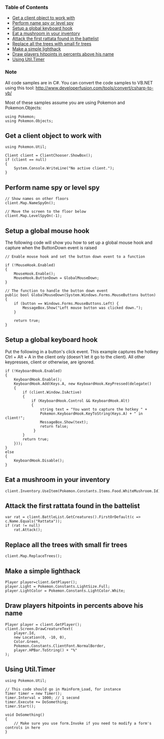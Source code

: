 ### Table of Contents ###
  * [Get a client object to work with](Examples#Get_a_client_object_to_work_with.md)
  * [Perform name spy or level spy](Examples#Perform_name_spy_or_level_spy.md)
  * [Setup a global keyboard hook](Examples#Setup_a_global_keyboard_hook.md)
  * [Eat a mushroom in your inventory](Examples#Eat_a_mushroom_in_your_inventory.md)
  * [Attack the first rattata found in the battelist](Examples#Attack_the_first_rattata_found_in_the_battelist.md)
  * [Replace all the trees with small fir trees](Examples#Replace_all_the_trees_with_small_fir_trees.md)
  * [Make a simple lighthack](Examples#Make_a_simple_lighthack.md)
  * [Draw players hitpoints in percents above his name](Examples#Draw_players_hitpoints_in_percents_above_his_name.md)
  * [Using Util.Timer](Examples#Using_Util.Timer.md)

### Note ###
All code samples are in C#. You can convert the code samples to VB.NET using this tool: http://www.developerfusion.com/tools/convert/csharp-to-vb/

Most of these samples assume you are using Pokemon and Pokemon.Objects:

```
using Pokemon;
using Pokemon.Objects;
```

## Get a client object to work with ##
```
using Pokemon.Util;

Client client = ClientChooser.ShowBox();
if (client == null)
{
	System.Console.WriteLine("No active client.");
}
```

## Perform name spy or level spy ##
```
// Show names on other floors
client.Map.NameSpyOn();

// Move the screen to the floor below
client.Map.LevelSpyOn(-1);
```

## Setup a global mouse hook ##
The following code will show you how to set up a global mouse hook and capture when the ButtonDown event is raised

```
// Enable mouse hook and set the button down event to a function

if (!MouseHook.Enabled)
{
    MouseHook.Enable();
    MouseHook.ButtonDown = GlobalMouseDown;
}

// The function to handle the button down event
public bool GlobalMouseDown(System.Windows.Forms.MouseButtons button)
{
	if (button == Windows.Forms.MouseButtons.Left) {
		MessageBox.Show("Left mouse button was clicked down.");
	}

	return true;
}
```

## Setup a global keyboard hook ##
Put the following in a button's click event. This example captures the hotkey Ctrl + Alt + A in the client only (doesn't let it go to the client). All other keypresses, client or otherwise, are ignored.

```
if (!KeyboardHook.Enabled)
{
    KeyboardHook.Enable();
    KeyboardHook.Add(Keys.A, new KeyboardHook.KeyPressed(delegate()
    {
        if (client.Window.IsActive)
        {
            if (KeyboardHook.Control && KeyboardHook.Alt)
            {
                string text = "You want to capture the hotkey " +
                Pokemon.KeyboardHook.KeyToString(Keys.A) + " in client!";
                MessageBox.Show(text);
            	return false;
      	     }
        }
      	return true;
    }));
}
else
{
    KeyboardHook.Disable();
}
```

## Eat a mushroom in your inventory ##
```
client.Inventory.UseItem(Pokemon.Constants.Items.Food.WhiteMushroom.Id);
```

## Attack the first rattata found in the battelist ##
```
var rat = client.BattleList.GetCreatures().FirstOrDefault(c => c.Name.Equals("Rattata"));
if (rat != null)
    rat.Attack();
```

## Replace all the trees with small fir trees ##
```
client.Map.ReplaceTrees();
```

## Make a simple lighthack ##
```
Player player=client.GetPlayer();
player.Light = Pokemon.Constants.LightSize.Full;
player.LightColor = Pokemon.Constants.LightColor.White;
```

## Draw players hitpoints in percents above his name ##
```
Player player = client.GetPlayer();
client.Screen.DrawCreatureText(
    player.Id,
    new Location(0, -10, 0),
    Color.Green, 
    Pokemon.Constants.ClientFont.NormalBorder,
    player.HPBar.ToString() + "%"
);
```

## Using Util.Timer ##
```
using Pokemon.Util;

// This code should go in MainForm_Load, for instance
Timer timer = new Timer();
timer.Interval = 1000; // 1 second
timer.Execute += DoSomething;
timer.Start();
 
void DoSomething()
{
    // Make sure you use form.Invoke if you need to modify a form's controls in here
}
```